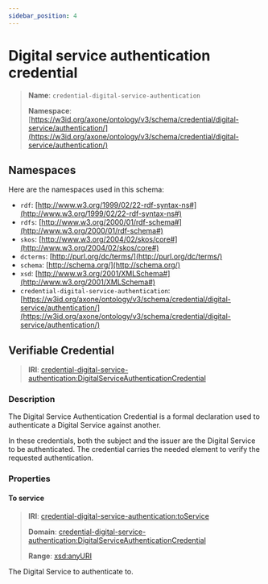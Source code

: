 ```yaml
---
sidebar_position: 4
---
```

[//]: # (This file is auto-generated. Please do not modify it yourself.)

# Digital service authentication credential

> **Name**: `credential-digital-service-authentication`
>
> **Namespace**: [https://w3id.org/axone/ontology/v3/schema/credential/digital-service/authentication/](https://w3id.org/axone/ontology/v3/schema/credential/digital-service/authentication/)

## Namespaces

Here are the namespaces used in this schema:

- `rdf`: [http://www.w3.org/1999/02/22-rdf-syntax-ns#](http://www.w3.org/1999/02/22-rdf-syntax-ns#)
- `rdfs`: [http://www.w3.org/2000/01/rdf-schema#](http://www.w3.org/2000/01/rdf-schema#)
- `skos`: [http://www.w3.org/2004/02/skos/core#](http://www.w3.org/2004/02/skos/core#)
- `dcterms`: [http://purl.org/dc/terms/](http://purl.org/dc/terms/)
- `schema`: [http://schema.org/](http://schema.org/)
- `xsd`: [http://www.w3.org/2001/XMLSchema#](http://www.w3.org/2001/XMLSchema#)
- `credential-digital-service-authentication`: [https://w3id.org/axone/ontology/v3/schema/credential/digital-service/authentication/](https://w3id.org/axone/ontology/v3/schema/credential/digital-service/authentication/)

## Verifiable Credential

> **IRI**: [credential-digital-service-authentication:DigitalServiceAuthenticationCredential](https://w3id.org/axone/ontology/v3/schema/credential/digital-service/authentication/DigitalServiceAuthenticationCredential)

### Description

The Digital Service Authentication Credential is a formal declaration used to authenticate a Digital Service against another.

In these credentials, both the subject and the issuer are the Digital Service to be authenticated. The credential carries the needed element to verify the requested authentication.

### Properties

#### To service
>
> **IRI**: [credential-digital-service-authentication:toService](https://w3id.org/axone/ontology/v3/schema/credential/digital-service/authentication/toService)
>
> **Domain**:&nbsp;[credential-digital-service-authentication:DigitalServiceAuthenticationCredential](https://w3id.org/axone/ontology/v3/schema/credential/digital-service/authentication/DigitalServiceAuthenticationCredential)
>
> **Range**:&nbsp;[xsd:anyURI](http://www.w3.org/2001/XMLSchema#anyURI)

The Digital Service to authenticate to.
